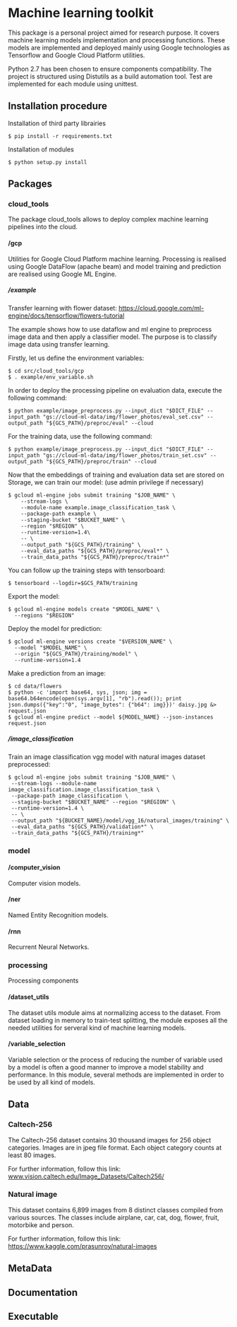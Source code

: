 # Machine learning toolkit

This package is a personal project aimed for research purpose. It covers machine learning models implementation and 
processing functions. These models are implemented and deployed mainly using Google technologies as Tensorflow and
Google Cloud Platform utilities.

Python 2.7 has been chosen to ensure components compatibility. The project is structured using Distutils as a build 
automation tool. Test are implemented for each module using unittest.

## Installation procedure

Installation of third party librairies
```
$ pip install -r requirements.txt
```

Installation of modules
```
$ python setup.py install
```

## Packages

### cloud_tools

The package cloud_tools allows to deploy complex machine learning pipelines into the cloud.

#### /gcp

Utilities for Google Cloud Platform machine learning. Processing is realised using Google DataFlow (apache beam) and 
model training and prediction are realised using Google ML Engine.

##### /example 

Transfer learning with flower dataset: https://cloud.google.com/ml-engine/docs/tensorflow/flowers-tutorial

The example shows how to use dataflow and ml engine to preprocess image data and then apply a classifier model. The 
purpose is to classify image data using transfer learning.

Firstly, let us define the environment variables:
```
$ cd src/cloud_tools/gcp 
$ . example/env_variable.sh
```

In order to deploy the processing pipeline on evaluation data, execute the following command:
```
$ python example/image_preprocess.py --input_dict "$DICT_FILE" --input_path "gs://cloud-ml-data/img/flower_photos/eval_set.csv" --output_path "${GCS_PATH}/preproc/eval" --cloud
```

For the training data, use the following command:
```
$ python example/image_preprocess.py --input_dict "$DICT_FILE" --input_path "gs://cloud-ml-data/img/flower_photos/train_set.csv" --output_path "${GCS_PATH}/preproc/train" --cloud
```

Now that the embeddings of training and evaluation data set are stored on Storage, we can train our model:
(use admin privilege if necessary)
```
$ gcloud ml-engine jobs submit training "$JOB_NAME" \
    --stream-logs \
    --module-name example.image_classification_task \
    --package-path example \
    --staging-bucket "$BUCKET_NAME" \
    --region "$REGION" \
    --runtime-version=1.4\
    -- \
    --output_path "${GCS_PATH}/training" \
    --eval_data_paths "${GCS_PATH}/preproc/eval*" \
    --train_data_paths "${GCS_PATH}/preproc/train*"
```

You can follow up the training steps with tensorboard:
```
$ tensorboard --logdir=$GCS_PATH/training
```

Export the model:
```
$ gcloud ml-engine models create "$MODEL_NAME" \
  --regions "$REGION"
```

Deploy the model for prediction:
```
$ gcloud ml-engine versions create "$VERSION_NAME" \
  --model "$MODEL_NAME" \
  --origin "${GCS_PATH}/training/model" \
  --runtime-version=1.4
```

Make a prediction from an image:
```
$ cd data/flowers
$ python -c 'import base64, sys, json; img = base64.b64encode(open(sys.argv[1], "rb").read()); print json.dumps({"key":"0", "image_bytes": {"b64": img}})' daisy.jpg &> request.json
$ gcloud ml-engine predict --model ${MODEL_NAME} --json-instances request.json
```
##### /image_classification

Train an image classification vgg model with natural images dataset preprocessed:
```
$ gcloud ml-engine jobs submit training "$JOB_NAME" \
 --stream-logs --module-name image_classification.image_classification_task \ 
 --package-path image_classification \
 --staging-bucket "$BUCKET_NAME" --region "$REGION" \
 --runtime-version=1.4 \   
 -- \
 --output_path "${BUCKET_NAME}/model/vgg_16/natural_images/training" \
 --eval_data_paths "${GCS_PATH}/validation*" \
 --train_data_paths "${GCS_PATH}/training*"
```


### model

#### /computer_vision

Computer vision models.

#### /ner

Named Entity Recognition models.

#### /rnn

Recurrent Neural Networks.

### processing

Processing components

#### /dataset_utils

The dataset utils module aims at normalizing access to the dataset.
From dataset loading in memory to train-test splitting, the module exposes all 
the needed utilities for serveral kind of machine learning models.

#### /variable_selection

Variable selection or the process of reducing the number of variable used by a model is
often a good manner to improve a model stability and performance. In this module, several
methods are implemented in order to be used by all kind of models.

## Data

### Caltech-256

The Caltech-256 dataset contains 30 thousand images for 256 object categories. Images are in jpeg file format. Each 
object category counts at least 80 images.

For further information, follow this link: www.vision.caltech.edu/Image_Datasets/Caltech256/

### Natural image

This dataset contains 6,899 images from 8 distinct classes 
compiled from various sources. The classes include airplane,
car, cat, dog, flower, fruit, motorbike and person. 

For further information, follow this link: https://www.kaggle.com/prasunroy/natural-images

## MetaData

## Documentation

## Executable

